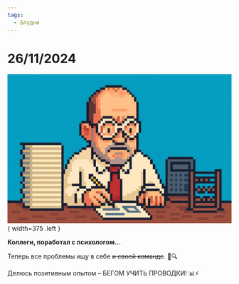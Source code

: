 ```yaml
---
tags:
  - Блудни
---
```


# 26/11/2024

![ ](<../../assets/img/photo_2025-10-02_14-44-14.jpg>){ width=375 .left }

**Коллеги, поработал с психологом...**

Теперь все проблемы ищу в себе ~~и своей команде~~. 👀🔍

Делюсь позитивным опытом – БЕГОМ УЧИТЬ ПРОВОДКИ! 📊⚡️
